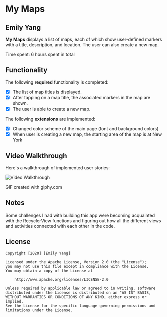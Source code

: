 # My Maps 

## Emily Yang

**My Maps** displays a list of maps, each of which show user-defined markers with a title, description, and location. The user can also create a new map. 

Time spent: 6 hours spent in total

## Functionality 

The following **required** functionality is completed:

* [X] The list of map titles is displayed.
* [X] After tapping on a map title, the associated markers in the map are shown.
* [X] The user is able to create a new map.

The following **extensions** are implemented:

* [X] Changed color scheme of the main page (font and background colors)
* [X] When user is creating a new map, the starting area of the map is at New York

## Video Walkthrough

Here's a walkthrough of implemented user stories:

<img src='https://media.giphy.com/media/mxp9GI3riMKA0ZC86G/giphy.gif' title='Video Walkthrough' width='' alt='Video Walkthrough' />

GIF created with giphy.com

## Notes

Some challenges I had with building this app were becoming acquainted with the RecyclerView functions and figuring out how all the different views and activities connected with each other in the code.

## License

    Copyright [2020] [Emily Yang]

    Licensed under the Apache License, Version 2.0 (the "License");
    you may not use this file except in compliance with the License.
    You may obtain a copy of the License at

        http://www.apache.org/licenses/LICENSE-2.0

    Unless required by applicable law or agreed to in writing, software
    distributed under the License is distributed on an "AS IS" BASIS,
    WITHOUT WARRANTIES OR CONDITIONS OF ANY KIND, either express or implied.
    See the License for the specific language governing permissions and
    limitations under the License.
